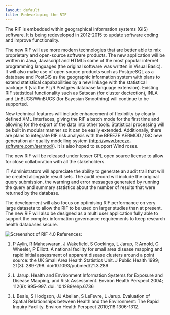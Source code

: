 ```yaml
---
layout: default
title: Redeveloping the RIF
---
```


The RIF is embedded within geographical information systems (GIS) software.  It is being redeveloped in 2012-2015 to update software coding and improve functionality.

The new RIF will use more modern technologies that are better able to mix proprietary and open-source software products.  The new application will be written in Java, Javascript and HTML5 some of the most popular internet programming languages (the original software was written in Visual Basic).  It will also make use of open source products such as PostgreSQL as a database and PostGIS as the geographic information system  with plans to extend statistical capababilities by a new linkage with the statistical package R (via the PL/R Postgres  database language extension). Existing RIF statistical functionality such as Satscan (for cluster dectection), INLA and LinBUGS/WinBUGS (for Bayesian Smoothing) will continue to be supported.

New technical features will include enhancement of flexibility by clearly defined XML interfaces, giving the RIF a batch mode for the first time and allowing for the export of the data into other tools. Statistical processing will be built in modular manner so it can be easily extended. Additionally, there are plans to integrate RIF risk analysis with the BREEZE AERMOD / ISC new generation air quality modelling system (http://www.breeze-software.com/aermod/). It is also hoped to support Wind roses.

The new RIF will be released under lesser GPL open source license to allow for close collaboration with all the stakeholders.

IT Administrators will appreciate the ability to generate an audit trail that will be created alongside result sets. The audit record will include the original query submission, the warning and error messages generated by running the query and summary statistics about the number of results that were returned by the database.

The development will also focus on optimising RIF performance on very large datasets to allow the RIF to be used on larger studies than at present. The new RIF will also be designed as a multi user application fully able to support the complex information governance requirements to keep research health databases secure.

![Screenshot of RIF 4.0](http://www.sahsu.org/sites/impc_sahsu/files/disease_mapping_screenshot.png)
References:

1. P Aylin, R Maheswaran, J Wakefield, S Cockings, L Jarup, R Arnold, G Wheeler, P Elliott. A national facility for small area disease mapping and rapid initial assessment of apparent disease clusters around a point source: the UK Small Area Health Statistics Unit. J Public Health 1999; 21(3): 289-298. doi:10.1093/pubmed/21.3.289

2. L Jarup. Health and Environment Information Systems for Exposure and Disease Mapping, and Risk Assessment. Environ Health Perspect 2004; 112(9): 995–997. doi:  10.1289/ehp.6736

3. L Beale, S Hodgson, JJ Abellan, S LeFevre, L Jarup. Evaluation of Spatial Relationships between Health and the Environment: The Rapid Inquiry Facility. Environ Health Perspect 2010;118:1306-1312.
